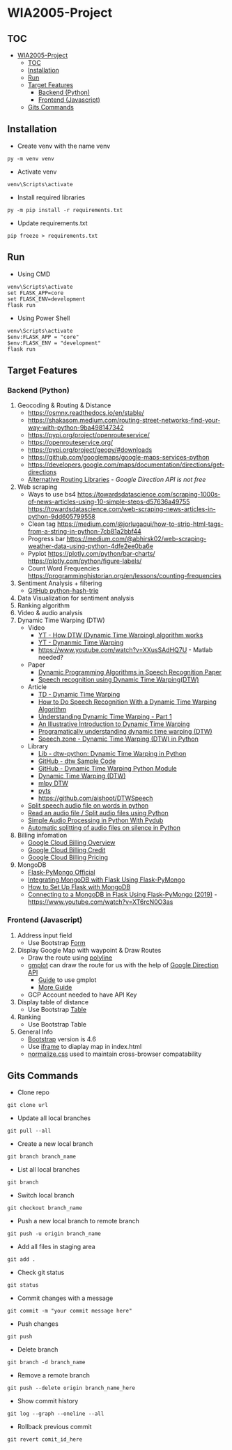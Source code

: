 # WIA2005-Project
## TOC
- [WIA2005-Project](#wia2005-project)
  - [TOC](#toc)
  - [Installation](#installation)
  - [Run](#run)
  - [Target Features](#target-features)
    - [Backend (Python)](#backend-python)
    - [Frontend (Javascript)](#frontend-javascript)
  - [Gits Commands](#gits-commands)

## Installation
- Create venv with the name venv
```Shell
py -m venv venv
```
- Activate venv
```Shell
venv\Scripts\activate
```
- Install required libraries
```Shell
py -m pip install -r requirements.txt
```
- Update requirements.txt
```Shell
pip freeze > requirements.txt
```

## Run
- Using CMD
```Shell
venv\Scripts\activate
set FLASK_APP=core
set FLASK_ENV=development
flask run
```
- Using Power Shell
```Shell
venv\Scripts\activate
$env:FLASK_APP = "core"
$env:FLASK_ENV = "development"
flask run
```

## Target Features
### Backend (Python)
1. Geocoding & Routing & Distance
   - https://osmnx.readthedocs.io/en/stable/
   - https://shakasom.medium.com/routing-street-networks-find-your-way-with-python-9ba498147342
   - https://pypi.org/project/openrouteservice/
   - https://openrouteservice.org/
   - https://pypi.org/project/geopy/#downloads
   - https://github.com/googlemaps/google-maps-services-python
   - https://developers.google.com/maps/documentation/directions/get-directions
   - [Alternative Routing Libraries](https://www.igismap.com/top-10-map-direction-api-routing-libraries-navigation-free-or-paid/) - _Google Direction API is not free_
1. Web scraping
   - Ways to use bs4
   https://towardsdatascience.com/scraping-1000s-of-news-articles-using-10-simple-steps-d57636a49755
   https://towardsdatascience.com/web-scraping-news-articles-in-python-9dd605799558 
   - Clean tag
   https://medium.com/@jorlugaqui/how-to-strip-html-tags-from-a-string-in-python-7cb81a2bbf44 
   - Progress bar
   https://medium.com/@abhirsk02/web-scraping-weather-data-using-python-4dfe2ee0ba6e 
   - Pyplot
   https://plotly.com/python/bar-charts/ 
   https://plotly.com/python/figure-labels/ 
   - Count Word Frequencies
   https://programminghistorian.org/en/lessons/counting-frequencies
2. Sentiment Analysis + filtering
   - [GitHub python-hash-trie](https://github.com/bzamecnik/python-hash-trie/blob/master/hash_trie/hash_trie.py)
3. Data Visualization for sentiment analysis
4. Ranking algorithm
5. Video & audio analysis
6. Dynamic Time Warping (DTW)
   - Video
     - [YT - How DTW (Dynamic Time Warping) algorithm works](https://www.youtube.com/watch?v=_K1OsqCicBY)
     - [YT - Dynanmic Time Warping](https://www.youtube.com/watch?v=tfOevFKQIjQ)
     - https://www.youtube.com/watch?v=XXusSAdHQ7U - Matlab needed?
   - Paper
     - [Dynamic Programming Algorithms in Speech Recognition Paper](https://www.researchgate.net/publication/26569937_Dynamic_Programming_Algorithms_in_Speech_Recognition)
     - [Speech recognition using Dynamic Time Warping(DTW)](https://iopscience.iop.org/article/10.1088/1742-6596/1366/1/012091/pdf )
   - Article
     - [TD - Dynamic Time Warping](https://towardsdatascience.com/dynamic-time-warping-3933f25fcdd)
     - [How to Do Speech Recognition With a Dynamic Time Warping Algorithm](https://betterprogramming.pub/how-to-do-speech-recognition-with-a-dynamic-time-warping-algorithm-159c2a1bb83c)
     - [Understanding Dynamic Time Warping - Part 1](https://databricks.com/blog/2019/04/30/understanding-dynamic-time-warping.html)
     - [An Illustrative Introduction to Dynamic Time Warping](https://towardsdatascience.com/an-illustrative-introduction-to-dynamic-time-warping-36aa98513b98)
     - [Programatically understanding dynamic time warping (DTW)](https://nipunbatra.github.io/blog/ml/2014/05/01/dtw.html)
     - [Speech.zone - Dynamic Time Warping (DTW) in Python](https://speech.zone/exercises/dtw-in-python/)
   - Library
     - [Lib - dtw-python: Dynamic Time Warping in Python](https://dynamictimewarping.github.io/python/)
      - [GitHub - dtw Sample Code](https://github.com/crawles/dtw)
      - [GitHub - Dynamic Time Warping Python Module](https://github.com/pierre-rouanet/dtw)
      - [Dynamic Time Warping (DTW)](https://dtaidistance.readthedocs.io/en/latest/usage/dtw.html)
      - [mlpy DTW](http://mlpy.sourceforge.net/docs/3.4/dtw.html#)
      - [pyts](https://pyts.readthedocs.io/en/stable/generated/pyts.metrics.dtw.html)
      - https://github.com/aishoot/DTWSpeech
   - [Split speech audio file on words in python](https://stackoverflow.com/questions/36458214/split-speech-audio-file-on-words-in-python) 
   - [Read an audio file / Split audio files using Python](https://dataunbox.com/split-audio-files-using-python/)
   - [Simple Audio Processing in Python With Pydub](https://betterprogramming.pub/simple-audio-processing-in-python-with-pydub-c3a217dabf11)
   - [Automatic splitting of audio files on silence in Python](https://walczak.org/2019/02/automatic-splitting-audio-files-silence-python/) 
7. Billing infomation
   - [Google Cloud Billing Overview](https://developers.google.com/maps/billing/gmp-billing#billing-overview)
   - [Google Cloud Billing Credit](https://developers.google.com/maps/billing-credits)
   - [Google Cloud Billing Pricing](https://cloud.google.com/maps-platform/pricing/sheet/?_ga=2.42127266.622598182.1620895783-341686522.1608875911)
8. MongoDB
   - [Flask-PyMongo Official](https://flask-pymongo.readthedocs.io/en/latest/)
   - [Integrating MongoDB with Flask Using Flask-PyMongo](https://stackabuse.com/integrating-mongodb-with-flask-using-flask-pymongo/)
   - [How to Set Up Flask with MongoDB](https://pythonbasics.org/flask-mongodb/)
   - [Connecting to a MongoDB in Flask Using Flask-PyMongo (2019)](https://youtu.be/3ZS7LEH_XBg)
   -https://www.youtube.com/watch?v=XT6rcN0O3as
### Frontend (Javascript)
1. Address input field
   - Use Bootstrap [Form](https://getbootstrap.com/docs/4.6/components/forms/)
2. Display Google Map with waypoint & Draw Routes
   - Draw the route using [polyline](https://www.sitepoint.com/create-a-polyline-using-the-geolocation-and-the-google-maps-api/)
   - [gmplot](https://github.com/gmplot/gmplot) can draw the route for us with the help of [Google Direction API](https://developers.google.com/maps/documentation/directions/overview)
     - [Guide](https://www.tutorialspoint.com/plotting-google-map-using-gmplot-package-in-python) to use gmplot
     - [More Guide](https://www.codedisciples.in/google-map-plots.html)
   - GCP Account needed to have API Key
3. Display table of distance
   - Use Bootstrap [Table](https://getbootstrap.com/docs/4.6/content/tables/)
4. Ranking
   - Use Bootstrap Table
5. General Info
   - [Bootstrap](https://getbootstrap.com/docs/4.6/getting-started/introduction/) version is 4.6
   - Use [iframe](https://developer.mozilla.org/en-US/docs/Web/HTML/Element/iframe) to diaplay map in index.html
   - [normalize.css](https://necolas.github.io/normalize.css/) used to maintain cross-browser compatability

## Gits Commands
- Clone repo
```git
git clone url
```

- Update all local branches
```git
git pull --all
```

- Create a new local branch
```git
git branch branch_name
```

- List all local branches
```git
git branch
```

- Switch local branch
```git
git checkout branch_name
```

- Push a new local branch to remote branch
```git
git push -u origin branch_name
```

- Add all files in staging area
```git
git add .
```

- Check git status
```git
git status
```

- Commit changes with a message
```git
git commit -m "your commit message here"
```

- Push changes
```git
git push
```

- Delete branch
```git
git branch -d branch_name
```

- Remove a remote branch
```git
git push --delete origin branch_name_here
```

- Show commit history
```git
git log --graph --oneline --all
```

- Rollback previous commit
```git
git revert comit_id_here
```



